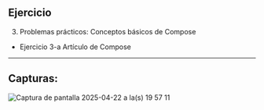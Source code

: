 Ejercicio
--------------
3. Problemas prácticos: Conceptos básicos de Compose
* Ejercicio 3-a Artículo de Compose
--------------
Capturas:
--------------
![Captura de pantalla 2025-04-22 a la(s) 19 57 11](https://github.com/user-attachments/assets/7636e901-bcd3-48e1-b231-9041e69406b6)
